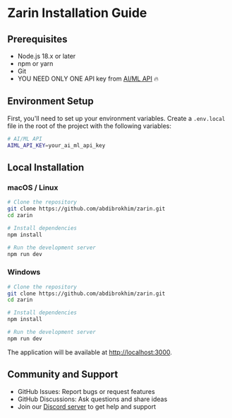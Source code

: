 # Zarin Installation Guide

## Prerequisites

- Node.js 18.x or later
- npm or yarn
- Git
- YOU NEED ONLY ONE API key from [AI/ML API](https://aimlapi.com) 🔥

## Environment Setup

First, you'll need to set up your environment variables. Create a `.env.local` file in the root of the project with the following variables:

```bash
# AI/ML API
AIML_API_KEY=your_ai_ml_api_key
```

## Local Installation

### macOS / Linux

```bash
# Clone the repository
git clone https://github.com/abdibrokhim/zarin.git
cd zarin

# Install dependencies
npm install

# Run the development server
npm run dev
```

### Windows

```bash
# Clone the repository
git clone https://github.com/abdibrokhim/zarin.git
cd zarin

# Install dependencies
npm install

# Run the development server
npm run dev
```

The application will be available at [http://localhost:3000](http://localhost:3000).


## Community and Support

- GitHub Issues: Report bugs or request features
- GitHub Discussions: Ask questions and share ideas
- Join our [Discord server](https://discord.gg/nUdcd9p8Ae) to get help and support